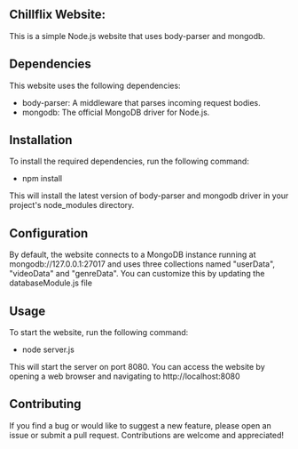 ## Chillflix Website:
This is a simple Node.js website that uses body-parser and mongodb.

## Dependencies
This website uses the following dependencies:

- body-parser: A middleware that parses incoming request bodies.
- mongodb: The official MongoDB driver for Node.js.

## Installation
To install the required dependencies, run the following command:

- npm install

This will install the latest version of body-parser and mongodb driver in your project's node_modules directory.

## Configuration
By default, the website connects to a MongoDB instance running at mongodb://127.0.0.1:27017 and uses three collections named "userData", "videoData" and "genreData". You can customize this by updating the databaseModule.js file

## Usage
To start the website, run the following command:
- node server.js

This will start the server on port 8080. You can access the website by opening a web browser and navigating to http://localhost:8080




## Contributing
If you find a bug or would like to suggest a new feature, please open an issue or submit a pull request. Contributions are welcome and appreciated!
